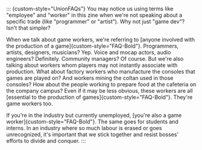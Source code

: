 ::: {custom-style="UnionFAQs"}
You may notice us using terms like "employee" and "worker" in this zine when
we're not speaking about a specific trade (like "programmer" or "artist"). Why
not just "game dev"? Isn't that simpler?

When we talk about game workers, we're referring to [anyone involved with the
production of a game]{custom-style="FAQ-Bold"}. Programmers, artists, designers,
musicians? Yep. Voice and mocap actors, audio engineers? Definitely. Community
managers? Of course. But we're also talking about workers whom players may not
instantly associate with production. What about factory workers who manufacture
the consoles that games are played on? And workers mining the coltan used in
those consoles? How about the people working to prepare food at the cafeteria on
the company campus? Even if it may be less obvious, these workers are all
[essential to the production of games]{custom-style="FAQ-Bold"}. They're game
workers too.

If you're in the industry but currently unemployed, [you're also a game
worker]{custom-style="FAQ-Bold"}. The same goes for students and interns. In an
industry where so much labour is erased or goes unrecognized, it's important
that we stick together and resist bosses' efforts to divide and conquer.
:::
